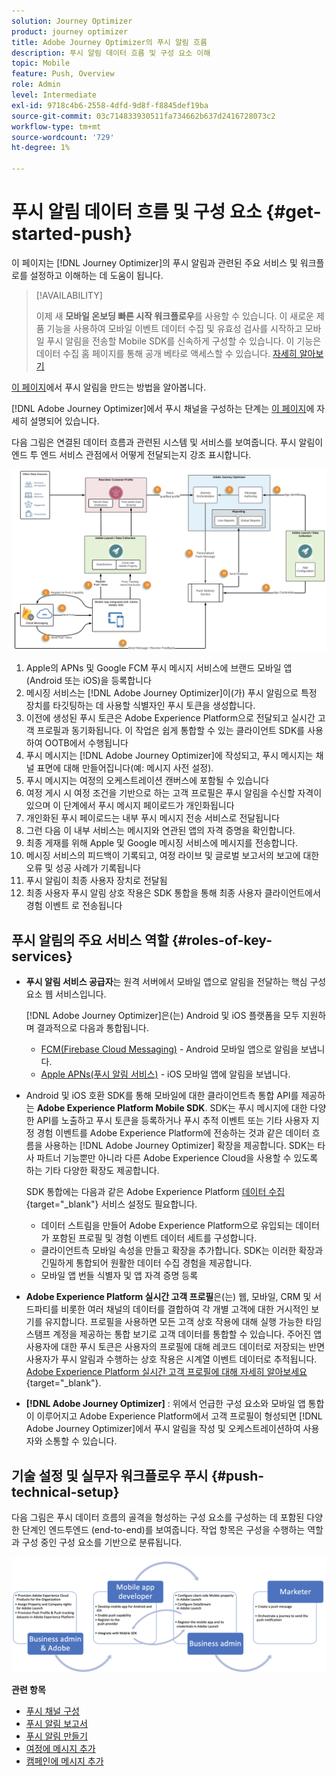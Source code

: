 ```yaml
---
solution: Journey Optimizer
product: journey optimizer
title: Adobe Journey Optimizer의 푸시 알림 흐름
description: 푸시 알림 데이터 흐름 및 구성 요소 이해
topic: Mobile
feature: Push, Overview
role: Admin
level: Intermediate
exl-id: 9718c4b6-2558-4dfd-9d8f-f8845def19ba
source-git-commit: 03c714833930511fa734662b637d2416728073c2
workflow-type: tm+mt
source-wordcount: '729'
ht-degree: 1%

---
```


# 푸시 알림 데이터 흐름 및 구성 요소 {#get-started-push}

이 페이지는 [!DNL Journey Optimizer]의 푸시 알림과 관련된 주요 서비스 및 워크플로를 설정하고 이해하는 데 도움이 됩니다.


>[!AVAILABILITY]
>
>이제 새 **모바일 온보딩 빠른 시작 워크플로우**&#x200B;를 사용할 수 있습니다. 이 새로운 제품 기능을 사용하여 모바일 이벤트 데이터 수집 및 유효성 검사를 시작하고 모바일 푸시 알림을 전송할 Mobile SDK를 신속하게 구성할 수 있습니다. 이 기능은 데이터 수집 홈 페이지를 통해 공개 베타로 액세스할 수 있습니다. [자세히 알아보기](mobile-onboarding-wf.md)
>

[이 페이지](create-push.md)에서 푸시 알림을 만드는 방법을 알아봅니다.

[!DNL Adobe Journey Optimizer]에서 푸시 채널을 구성하는 단계는 [이 페이지](push-configuration.md)에 자세히 설명되어 있습니다.

다음 그림은 연결된 데이터 흐름과 관련된 시스템 및 서비스를 보여줍니다. 푸시 알림이 엔드 투 엔드 서비스 관점에서 어떻게 전달되는지 강조 표시합니다.

![](assets/push-flow.png)

1. Apple의 APNs 및 Google FCM 푸시 메시지 서비스에 브랜드 모바일 앱(Android 또는 iOS)을 등록합니다
1. 메시징 서비스는 [!DNL Adobe Journey Optimizer]이(가) 푸시 알림으로 특정 장치를 타깃팅하는 데 사용할 식별자인 푸시 토큰을 생성합니다.
1. 이전에 생성된 푸시 토큰은 Adobe Experience Platform으로 전달되고 실시간 고객 프로필과 동기화됩니다. 이 작업은 쉽게 통합할 수 있는 클라이언트 SDK를 사용하여 OOTB에서 수행됩니다
1. 푸시 메시지는 [!DNL Adobe Journey Optimizer]에 작성되고, 푸시 메시지는 채널 표면에 대해 만들어집니다(예: 메시지 사전 설정).
1. 푸시 메시지는 여정의 오케스트레이션 캔버스에 포함될 수 있습니다
1. 여정 게시 시 여정 조건을 기반으로 하는 고객 프로필은 푸시 알림을 수신할 자격이 있으며 이 단계에서 푸시 메시지 페이로드가 개인화됩니다
1. 개인화된 푸시 페이로드는 내부 푸시 메시지 전송 서비스로 전달됩니다
1. 그런 다음 이 내부 서비스는 메시지와 연관된 앱의 자격 증명을 확인합니다.
1. 최종 게재를 위해 Apple 및 Google 메시징 서비스에 메시지를 전송합니다.
1. 메시징 서비스의 피드백이 기록되고, 여정 라이브 및 글로벌 보고서의 보고에 대한 오류 및 성공 사례가 기록됩니다
1. 푸시 알림이 최종 사용자 장치로 전달됨
1. 최종 사용자 푸시 알림 상호 작용은 SDK 통합을 통해 최종 사용자 클라이언트에서 경험 이벤트 로 전송됩니다

## 푸시 알림의 주요 서비스 역할 {#roles-of-key-services}

* **푸시 알림 서비스 공급자**&#x200B;는 원격 서버에서 모바일 앱으로 알림을 전달하는 핵심 구성 요소 웹 서비스입니다.

  [!DNL Adobe Journey Optimizer]은(는) Android 및 iOS 플랫폼을 모두 지원하며 결과적으로 다음과 통합됩니다.
   * [FCM(Firebase Cloud Messaging)](https://firebase.google.com/docs/cloud-messaging) - Android 모바일 앱으로 알림을 보냅니다.
   * [Apple APNs(푸시 알림 서비스)](https://developer.apple.com/library/archive/documentation/NetworkingInternet/Conceptual/RemoteNotificationsPG/APNSOverview.html) - iOS 모바일 앱에 알림을 보냅니다.

* Android 및 iOS 호환 SDK를 통해 모바일에 대한 클라이언트측 통합 API를 제공하는 **Adobe Experience Platform Mobile SDK**. SDK는 푸시 메시지에 대한 다양한 API를 노출하고 푸시 토큰을 등록하거나 푸시 추적 이벤트 또는 기타 사용자 지정 경험 이벤트를 Adobe Experience Platform에 전송하는 것과 같은 데이터 흐름을 사용하는 [!DNL Adobe Journey Optimizer] 확장을 제공합니다. SDK는 타사 파트너 기능뿐만 아니라 다른 Adobe Experience Cloud을 사용할 수 있도록 하는 기타 다양한 확장도 제공합니다.

  SDK 통합에는 다음과 같은 Adobe Experience Platform [데이터 수집](https://experienceleague.adobe.com/docs/experience-platform/tags/home.html){target="_blank"} 서비스 설정도 필요합니다.

   * 데이터 스트림을 만들어 Adobe Experience Platform으로 유입되는 데이터가 포함된 프로필 및 경험 이벤트 데이터 세트를 구성합니다.
   * 클라이언트측 모바일 속성을 만들고 확장을 추가합니다. SDK는 이러한 확장과 긴밀하게 통합되어 원활한 데이터 수집 경험을 제공합니다.
   * 모바일 앱 번들 식별자 및 앱 자격 증명 등록

* **Adobe Experience Platform 실시간 고객 프로필**&#x200B;은(는) 웹, 모바일, CRM 및 서드파티를 비롯한 여러 채널의 데이터를 결합하여 각 개별 고객에 대한 거시적인 보기를 유지합니다. 프로필을 사용하면 모든 고객 상호 작용에 대해 실행 가능한 타임스탬프 계정을 제공하는 통합 보기로 고객 데이터를 통합할 수 있습니다. 주어진 앱 사용자에 대한 푸시 토큰은 사용자의 프로필에 대해 레코드 데이터로 저장되는 반면 사용자가 푸시 알림과 수행하는 상호 작용은 시계열 이벤트 데이터로 추적됩니다. [Adobe Experience Platform 실시간 고객 프로필에 대해 자세히 알아보세요](https://experienceleague.adobe.com/docs/experience-platform/profile/home.html?lang=ko){target="_blank"}.

* **[!DNL Adobe Journey Optimizer]** : 위에서 언급한 구성 요소와 모바일 앱 통합이 이루어지고 Adobe Experience Platform에서 고객 프로필이 형성되면 [!DNL Adobe Journey Optimizer]에서 푸시 알림을 작성 및 오케스트레이션하여 사용자와 소통할 수 있습니다.

## 기술 설정 및 실무자 워크플로우 푸시 {#push-technical-setup}

다음 그림은 푸시 데이터 흐름의 골격을 형성하는 구성 요소를 구성하는 데 포함된 다양한 단계인 엔드투엔드 (end-to-end)를 보여줍니다. 작업 항목은 구성을 수행하는 역할과 구성 중인 구성 요소를 기반으로 분류됩니다.

![](assets/user-flow.png)

**관련 항목**

* [푸시 채널 구성](push-configuration.md)
* [푸시 알림 보고서](../reports/journey-global-report.md#push-global)
* [푸시 알림 만들기](create-push.md)
* [여정에 메시지 추가](../building-journeys/journeys-message.md)
* [캠페인에 메시지 추가](../campaigns/create-campaign.md)